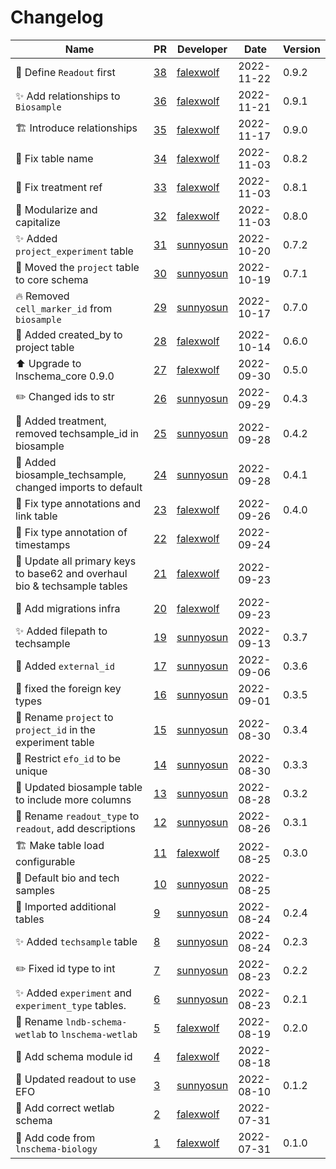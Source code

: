 # Changelog

<!-- prettier-ignore -->
Name | PR | Developer | Date | Version
--- | --- | --- | --- | ---
🎨 Define `Readout` first | [38](https://github.com/laminlabs/lnschema-wetlab/pull/38) | [falexwolf](https://github.com/falexwolf) | 2022-11-22 | 0.9.2
✨ Add relationships to `Biosample` | [36](https://github.com/laminlabs/lnschema-wetlab/pull/36) | [falexwolf](https://github.com/falexwolf) | 2022-11-21 | 0.9.1
🏗️ Introduce relationships | [35](https://github.com/laminlabs/lnschema-wetlab/pull/35) | [falexwolf](https://github.com/falexwolf) | 2022-11-17 | 0.9.0
🐛 Fix table name | [34](https://github.com/laminlabs/lnschema-wetlab/pull/34) | [falexwolf](https://github.com/falexwolf) | 2022-11-03 | 0.8.2
🐛 Fix treatment ref | [33](https://github.com/laminlabs/lnschema-wetlab/pull/33) | [falexwolf](https://github.com/falexwolf) | 2022-11-03 | 0.8.1
🎨 Modularize and capitalize | [32](https://github.com/laminlabs/lnschema-wetlab/pull/32) | [falexwolf](https://github.com/falexwolf) | 2022-11-03 | 0.8.0
✨ Added `project_experiment` table | [31](https://github.com/laminlabs/lnschema-wetlab/pull/31) | [sunnyosun](https://github.com/sunnyosun) | 2022-10-20 | 0.7.2
🚚 Moved the `project` table to core schema | [30](https://github.com/laminlabs/lnschema-wetlab/pull/30) | [sunnyosun](https://github.com/sunnyosun) | 2022-10-19 | 0.7.1
🔥 Removed `cell_marker_id` from `biosample` | [29](https://github.com/laminlabs/lnschema-wetlab/pull/29) | [sunnyosun](https://github.com/sunnyosun) | 2022-10-17 | 0.7.0
🚚 Added created_by to project table | [28](https://github.com/laminlabs/lnschema-wetlab/pull/28) | [falexwolf](https://github.com/falexwolf) | 2022-10-14 | 0.6.0
⬆️ Upgrade to lnschema_core 0.9.0 | [27](https://github.com/laminlabs/lnschema-wetlab/pull/27) | [falexwolf](https://github.com/falexwolf) | 2022-09-30 | 0.5.0
✏️ Changed ids to str | [26](https://github.com/laminlabs/lnschema-wetlab/pull/26) | [sunnyosun](https://github.com/sunnyosun) | 2022-09-29 | 0.4.3
🍱 Added treatment, removed techsample_id in biosample | [25](https://github.com/laminlabs/lnschema-wetlab/pull/25) | [sunnyosun](https://github.com/sunnyosun) | 2022-09-28 | 0.4.2
🎨 Added biosample_techsample, changed imports to default | [24](https://github.com/laminlabs/lnschema-wetlab/pull/24) | [sunnyosun](https://github.com/sunnyosun) | 2022-09-28 | 0.4.1
🎨 Fix type annotations and link table | [23](https://github.com/laminlabs/lnschema-wetlab/pull/23) | [falexwolf](https://github.com/falexwolf) | 2022-09-26 | 0.4.0
🐛 Fix type annotation of timestamps | [22](https://github.com/laminlabs/lnschema-wetlab/pull/22) | [falexwolf](https://github.com/falexwolf) | 2022-09-24 |
🎨 Update all primary keys to base62 and overhaul bio & techsample tables | [21](https://github.com/laminlabs/lnschema-wetlab/pull/21) | [falexwolf](https://github.com/falexwolf) | 2022-09-23 |
🍱 Add migrations infra | [20](https://github.com/laminlabs/lnschema-wetlab/pull/20) | [falexwolf](https://github.com/falexwolf) | 2022-09-23 |
✨ Added filepath to techsample | [19](https://github.com/laminlabs/lnschema-wetlab/pull/19) | [sunnyosun](https://github.com/sunnyosun) | 2022-09-13 | 0.3.7
🎨 Added `external_id` | [17](https://github.com/laminlabs/lnschema-wetlab/pull/17) | [sunnyosun](https://github.com/sunnyosun) | 2022-09-06 | 0.3.6
🐛 fixed the foreign key types | [16](https://github.com/laminlabs/lnschema-wetlab/pull/16) | [sunnyosun](https://github.com/sunnyosun) | 2022-09-01 | 0.3.5
🚚 Rename `project` to `project_id` in the experiment table | [15](https://github.com/laminlabs/lnschema-wetlab/pull/15) | [sunnyosun](https://github.com/sunnyosun) | 2022-08-30 | 0.3.4
🎨 Restrict `efo_id` to be unique | [14](https://github.com/laminlabs/lnschema-wetlab/pull/14) | [sunnyosun](https://github.com/sunnyosun) | 2022-08-30 | 0.3.3
🎨 Updated biosample table to include more columns | [13](https://github.com/laminlabs/lnschema-wetlab/pull/13) | [sunnyosun](https://github.com/sunnyosun) | 2022-08-28 | 0.3.2
🚚 Rename `readout_type` to `readout`, add descriptions | [12](https://github.com/laminlabs/lnschema-wetlab/pull/12) | [sunnyosun](https://github.com/sunnyosun) | 2022-08-26 | 0.3.1
🏗️ Make table load configurable | [11](https://github.com/laminlabs/lnschema-wetlab/pull/11) | [falexwolf](https://github.com/falexwolf) | 2022-08-25 | 0.3.0
🎨 Default bio and tech samples | [10](https://github.com/laminlabs/lnschema-wetlab/pull/10) | [sunnyosun](https://github.com/sunnyosun) | 2022-08-25 |
🐛 Imported additional tables | [9](https://github.com/laminlabs/lnschema-wetlab/pull/9) | [sunnyosun](https://github.com/sunnyosun) | 2022-08-24 | 0.2.4
✨ Added `techsample` table | [8](https://github.com/laminlabs/lnschema-wetlab/pull/8) | [sunnyosun](https://github.com/sunnyosun) | 2022-08-24 | 0.2.3
✏️ Fixed id type to int | [7](https://github.com/laminlabs/lnschema-wetlab/pull/7) | [sunnyosun](https://github.com/sunnyosun) | 2022-08-23 | 0.2.2
✨ Added `experiment` and `experiment_type` tables. | [6](https://github.com/laminlabs/lnschema-wetlab/pull/6) | [sunnyosun](https://github.com/sunnyosun) | 2022-08-23 | 0.2.1
🚚 Rename `lndb-schema-wetlab` to `lnschema-wetlab` | [5](https://github.com/laminlabs/lnschema-wetlab/pull/5) | [falexwolf](https://github.com/falexwolf) | 2022-08-19 | 0.2.0
🔧 Add schema module id | [4](https://github.com/laminlabs/lnschema-wetlab/pull/4) | [falexwolf](https://github.com/falexwolf) | 2022-08-18 |
🎨 Updated readout to use EFO | [3](https://github.com/laminlabs/lnschema-wetlab/pull/3) | [sunnyosun](https://github.com/sunnyosun) | 2022-08-10 | 0.1.2
🐛 Add correct wetlab schema | [2](https://github.com/laminlabs/lnschema-wetlab/pull/2) | [falexwolf](https://github.com/falexwolf) | 2022-07-31 |
🚚 Add code from `lnschema-biology` | [1](https://github.com/laminlabs/lnschema-wetlab/pull/1) | [falexwolf](https://github.com/falexwolf) | 2022-07-31 | 0.1.0

